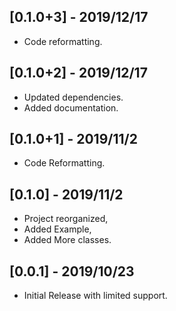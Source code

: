 
## [0.1.0+3] - 2019/12/17

- Code reformatting.

## [0.1.0+2] - 2019/12/17

- Updated dependencies.
- Added documentation.

## [0.1.0+1] - 2019/11/2

- Code Reformatting.

## [0.1.0] - 2019/11/2

- Project reorganized,
- Added Example,
- Added More classes.

## [0.0.1] - 2019/10/23

- Initial Release with limited support.
